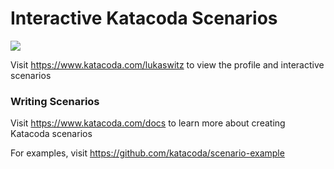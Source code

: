 # Interactive Katacoda Scenarios

[![](http://shields.katacoda.com/katacoda/lukaswitz/count.svg)](https://www.katacoda.com/lukaswitz "Get your profile on Katacoda.com")

Visit https://www.katacoda.com/lukaswitz to view the profile and interactive scenarios

### Writing Scenarios
Visit https://www.katacoda.com/docs to learn more about creating Katacoda scenarios

For examples, visit https://github.com/katacoda/scenario-example
